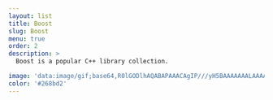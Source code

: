 ```yaml
---
layout: list
title: Boost
slug: Boost
menu: true
order: 2
description: >
  Boost is a popular C++ library collection.

image: 'data:image/gif;base64,R0lGODlhAQABAPAAACAgIP///yH5BAAAAAAALAAAAAABAAEAAAICRAEAOw=='
color: '#268bd2'
---
```

